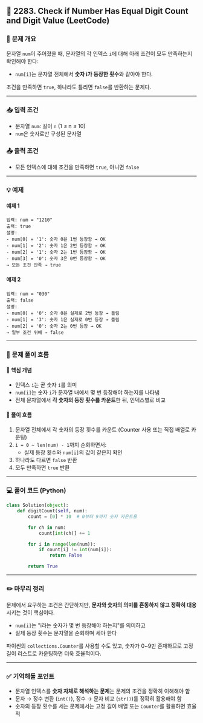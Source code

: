 ## 🔢 2283. Check if Number Has Equal Digit Count and Digit Value (LeetCode)

### 📌 문제 개요

문자열 `num`이 주어졌을 때, 문자열의 각 인덱스 `i`에 대해 아래 조건이 모두 만족하는지 확인해야 한다:

- `num[i]`는 문자열 전체에서 **숫자 i가 등장한 횟수**와 같아야 한다.

조건을 만족하면 `true`, 하나라도 틀리면 `false`를 반환하는 문제다.

---

### 📥 입력 조건
- 문자열 `num`: 길이 `n` (1 ≤ n ≤ 10)
- `num`은 숫자로만 구성된 문자열

### 📤 출력 조건
- 모든 인덱스에 대해 조건을 만족하면 `true`, 아니면 `false`

---

### 💡 예제

#### 예제 1
```
입력: num = "1210"
출력: true
설명:
- num[0] = '1': 숫자 0은 1번 등장함 → OK
- num[1] = '2': 숫자 1은 2번 등장함 → OK
- num[2] = '1': 숫자 2는 1번 등장함 → OK
- num[3] = '0': 숫자 3은 0번 등장함 → OK
→ 모든 조건 만족 → true
```

#### 예제 2
```
입력: num = "030"
출력: false
설명:
- num[0] = '0': 숫자 0은 실제로 2번 등장 → 틀림
- num[1] = '3': 숫자 1은 실제로 0번 등장 → 틀림
- num[2] = '0': 숫자 2는 0번 등장 → OK
→ 일부 조건 위배 → false
```

---

### 🧠 문제 풀이 흐름

#### 🔹 핵심 개념
- 인덱스 `i`는 곧 숫자 `i`를 의미
- `num[i]`는 숫자 `i`가 문자열 내에서 몇 번 등장해야 하는지를 나타냄
- 전체 문자열에서 **각 숫자의 등장 횟수를 카운트**한 뒤, 인덱스별로 비교

#### 🔹 풀이 흐름
1. 문자열 전체에서 각 숫자의 등장 횟수를 카운트 (Counter 사용 또는 직접 배열로 카운팅)
2. `i = 0 ~ len(num) - 1`까지 순회하면서:
   - 실제 등장 횟수와 `num[i]`의 값이 같은지 확인
3. 하나라도 다르면 `false` 반환
4. 모두 만족하면 `true` 반환

---

### 💻 풀이 코드 (Python)

```python
class Solution(object):
    def digitCount(self, num):
        count = [0] * 10  # 0부터 9까지 숫자 카운트용

        for ch in num:
            count[int(ch)] += 1

        for i in range(len(num)):
            if count[i] != int(num[i]):
                return False

        return True
```

---

### ✏️ 마무리 정리

문제에서 요구하는 조건은 간단하지만, **문자와 숫자의 의미를 혼동하지 않고 정확히 대응**시키는 것이 핵심이다.

- `num[i]`는 "i라는 숫자가 몇 번 등장해야 하는지"를 의미하고
- 실제 등장 횟수는 문자열을 순회하며 세야 한다

파이썬의 `collections.Counter`를 사용할 수도 있고, 숫자가 0~9만 존재하므로 고정 길이 리스트로 카운팅하면 더욱 효율적이다.

---

### ✅ 기억해둘 포인트
- 문자열 인덱스를 **숫자 자체로 해석하는 문제**는 문제의 조건을 정확히 이해해야 함
- 문자 → 정수 변환 (`int()`), 정수 → 문자 비교 (`str()`)를 정확히 활용해야 함
- 숫자의 등장 횟수를 세는 문제에서는 고정 길이 배열 또는 `Counter`를 활용하면 효율적
